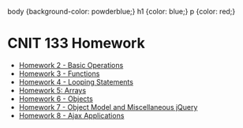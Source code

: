 body {background-color: powderblue;} h1 {color: blue;} p {color: red;}

CNIT 133 Homework
=================

  

*   [Homework 2 - Basic Operations](hw2.html)
*   [Homework 3 - Functions](hw3.html)
*   [Homework 4 - Looping Statements](hw4.html)
*   [Homework 5: Arrays](hw5.html)
*   [Homework 6 - Objects](hw6.html)
*   [Homework 7 - Object Model and Miscellaneous jQuery](hw7.html)
*   [Homework 8 - Ajax Applications](hw8.html)